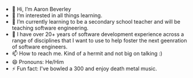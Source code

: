 - 👋 Hi, I’m Aaron Beverley
- 👀 I’m interested in all things learning.
- 🌱 I’m currently learning to be a secondary school teacher and will be teaching software engineering.
- 💞️ I have over 20+ years of software development experience across a range of disciplines that I want to use to help foster the next geenration of software engineers.
- 📫 How to reach me. Kind of a hermit and not big on talking :)
- 😄 Pronouns: He/Him
- ⚡ Fun fact: I've bowled a 300 and enjoy death metal music.

<!---
aaron-beverley-mq/aaron-beverley-mq is a ✨ special ✨ repository because its `README.md` (this file) appears on your GitHub profile.
You can click the Preview link to take a look at your changes.
--->
